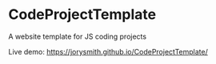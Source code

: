 # CodeProjectTemplate

A website template for JS coding projects

Live demo: https://jorysmith.github.io/CodeProjectTemplate/
